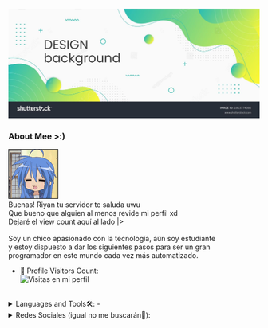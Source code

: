 ![ProfileBanner](https://github.com/RiyanPC/RiyanPC/blob/main/baner%20verde.jpg)

### About Mee >:)
![FunnyGif](https://github.com/RiyanPC/RiyanPC/blob/main/C7HT.gif)</br>
Buenas! Riyan tu servidor te saluda uwu <br/>
Que bueno que alguien al menos revide mi perfil xd <br/>
Dejaré el view count aquí al lado |> <br/>
</br>
Soy un chico apasionado con la tecnología, aún soy estudiante</br>
y estoy dispuesto a dar los siguientes pasos para ser un gran </br>
programador en este mundo cada vez más automatizado.


- 🎢 Profile Visitors Count:  
![Visitas en mi perfil](https://komarev.com/ghpvc/?username=RiyanPC&color=blue&label=Visitas)

<br/>

<details>
<summary>
Languages and Tools🛠:
  -
</summary>

  <br/>
<code><img height="20" src="https://raw.githubusercontent.com/github/explore/80688e429a7d4ef2fca1e82350fe8e3517d3494d/topics/html/html.png"></code>
<code><img height="20" src="https://raw.githubusercontent.com/github/explore/80688e429a7d4ef2fca1e82350fe8e3517d3494d/topics/css/css.png"></code>
<code><img height="20" src="https://raw.githubusercontent.com/github/explore/80688e429a7d4ef2fca1e82350fe8e3517d3494d/topics/javascript/javascript.png"></code>
<code><img height="20" src="https://raw.githubusercontent.com/github/explore/80688e429a7d4ef2fca1e82350fe8e3517d3494d/topics/mysql/mysql.png"></code>
</details>

<details>
<summary> Redes Sociales (igual no me buscarán🤝): </summary>  
-
